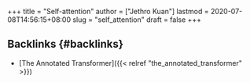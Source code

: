 +++
title = "Self-attention"
author = ["Jethro Kuan"]
lastmod = 2020-07-08T14:56:15+08:00
slug = "self_attention"
draft = false
+++

## Backlinks {#backlinks}

- [The Annotated Transformer]({{< relref "the_annotated_transformer" >}})
